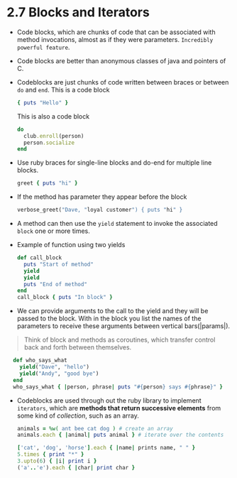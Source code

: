 # 2.7 Blocks and Iterators
* Code blocks, which are chunks of code that can be associated with method invocations, almost as if they were parameters.
```Incredibly powerful feature```. 
* Code blocks are better than anonymous classes of java and pointers of C.
* Codeblocks are just chunks of code written between braces or between `do` and `end`. This is a code block
    ```ruby
    { puts "Hello" }
    ```  
  This is also a code block 
    
    ```ruby
    do 
      club.enroll(person)
      person.socialize
    end
    ```
* Use ruby braces for single-line blocks and do-end for multiple line blocks.
    
    ```ruby
    greet { puts "hi" }
    ```
* If the method has parameter they appear before the block
    
    ```ruby
    verbose_greet("Dave, "loyal customer") { puts "hi" }
    ```
* A method can then use the `yield` statement to invoke the associated `block` one or more times.
* Example of function using two yields
    
    ```ruby
    def call_block
      puts "Start of method"
      yield 
      yield
      puts "End of method"
    end
    call_block { puts "In block" }
    ```
* We can provide arguments to the call to the yield and they will be passed to the block. With in the block you list the names of the parameters to receive these arguments between vertical bars(|params|).
 
> Think of block and methods as coroutines, which transfer control back and forth between themselves.

  ```ruby
    def who_says_what
      yield("Dave", "hello")
      yield("Andy", "good bye")
    end
    who_says_what { |person, phrase| puts "#{person} says #{phrase}" } 
  ```
* Codeblocks are used through out the ruby library to implement `iterators`, which are __methods that return successive elements__ from some kind of _collection_, such as an array.
    
    ```ruby
    animals = %w( ant bee cat dog ) # create an array
    animals.each { |animal| puts animal } # iterate over the contents

    ['cat', 'dog', 'horse'].each { |name| prints name, " " }
    5.times { print "*" }
    3.upto(6) { |i| print i }
    ('a'..'e').each { |char| print char }
    ```

